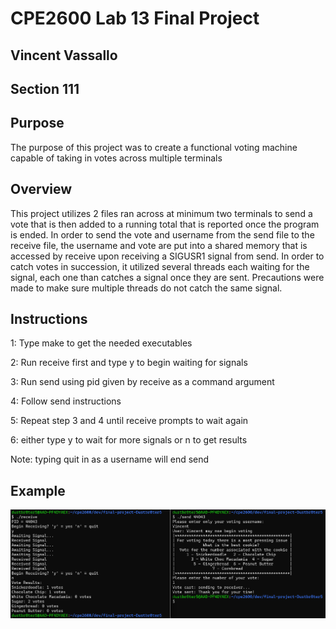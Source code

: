 # CPE2600 Lab 13 Final Project
## Vincent Vassallo
## Section 111

## Purpose
The purpose of this project was to create a functional voting machine capable of taking in votes across multiple terminals
## Overview
This project utilizes 2 files ran across at minimum two terminals to send a vote that is then added to a running total that is reported once the program is ended. In order to send the vote and username from the send file to the receive file, the username and vote are put into a shared memory that is accessed by receive upon receiving a SIGUSR1 signal from send. In order to catch votes in succession, it utilized several threads each waiting for the signal, each one than catches a signal once they are sent. Precautions were made to make sure multiple threads do not catch the same signal.

## Instructions
1: Type make to get the needed executables

2: Run receive first and type y to begin waiting for signals

3: Run send using pid given by receive as a command argument

4: Follow send instructions

5: Repeat step 3 and 4 until receive prompts to wait again

6: either type y to wait for more signals or n to get results

Note: typing quit in as a username will end send

## Example

![image](./example.png)